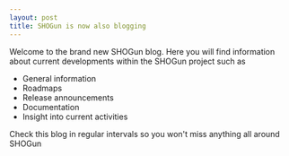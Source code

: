 ```yaml
---
layout: post
title: SHOGun is now also blogging
---
```


Welcome to the brand new SHOGun blog. Here you will find information about current developments within the SHOGun project such as 
  - General information
  - Roadmaps
  - Release announcements
  - Documentation
  - Insight into current activities

Check this blog in regular intervals so you won't miss anything all around SHOGun



